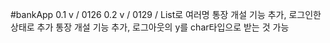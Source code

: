 #bankApp
0.1 v / 0126
0.2 v / 0129 / List로 여러명 통장 개설 기능 추가, 로그인한 상태로 추가 통장 개설 기능 추가, 로그아웃의 y를 char타입으로 받는 것 가능  
